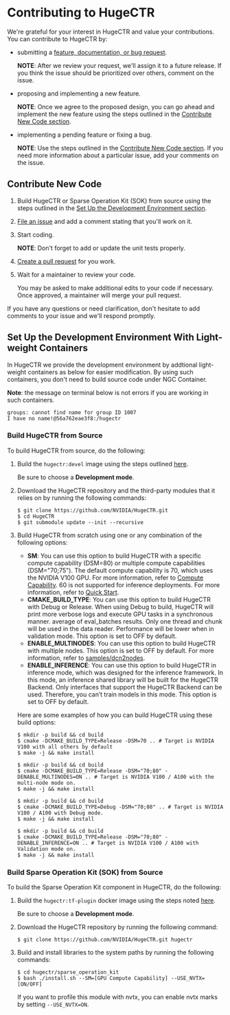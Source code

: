 # Contributing to HugeCTR

We're grateful for your interest in HugeCTR and value your contributions. You can contribute to HugeCTR by:
* submitting a [feature, documentation, or bug request](https://github.com/NVIDIA/HugeCTR/issues/new/choose).

  **NOTE**: After we review your request, we'll assign it to a future release. If you think the issue should be prioritized over others, comment on the issue.
  
* proposing and implementing a new feature.

  **NOTE**: Once we agree to the proposed design, you can go ahead and implement the new feature using the steps outlined in the [Contribute New Code section](#contribute-new-code).
  
* implementing a pending feature or fixing a bug.

  **NOTE**: Use the steps outlined in the [Contribute New Code section](#contribute-new-code). If you need more information about a particular issue, 
  add your comments on the issue.

## Contribute New Code

1. Build HugeCTR or Sparse Operation Kit (SOK) from source using the steps outlined in the [Set Up the Development Environment section](#set-up-the-development-environment).
2. [File an issue](https://github.com/NVIDIA/HugeCTR/issues/new/choose) and add a comment stating that you'll work on it.
3. Start coding.
 
   **NOTE**: Don't forget to add or update the unit tests properly.
   
4. [Create a pull request](https://github.com/nvidia/HugeCTR/compare) for you work.
5. Wait for a maintainer to review your code.

   You may be asked to make additional edits to your code if necessary. Once approved, a maintainer will merge your pull request.

If you have any questions or need clarification, don't hesitate to add comments to your issue and we'll respond promptly.

## Set Up the Development Environment With Light-weight Containers

In HugeCTR we provide the development environment by addtional light-weight containers as below for easier modification. By using such containers, you don't need to build source code under NGC Container.

**Note**: the message on terminal below is not errors if you are working in such containers.
```
groups: cannot find name for group ID 1007
I have no name!@56a762eae3f8:/hugectr
```

### Build HugeCTR from Source

To build HugeCTR from source, do the following:

1. Build the `hugectr:devel` image using the steps outlined [here](../tools/dockerfiles#build-container-for-model-training).
   
   Be sure to choose a **Development mode**.

2. Download the HugeCTR repository and the third-party modules that it relies on by running the following commands:
   ```shell
   $ git clone https://github.com/NVIDIA/HugeCTR.git
   $ cd HugeCTR
   $ git submodule update --init --recursive
   ```
   
3. Build HugeCTR from scratch using one or any combination of the following options:
   - **SM**: You can use this option to build HugeCTR with a specific compute capability (DSM=80) or multiple compute capabilities (DSM="70;75"). The default compute capability 
     is 70, which uses the NVIDIA V100 GPU. For more information, refer to [Compute Capability](https://github.com/NVIDIA/HugeCTR/blob/master/docs/hugectr_user_guide.md#compute-capability). 60 is not supported for inference deployments. For more information, refer to [Quick Start](https://github.com/triton-inference-server/hugectr_backend#quick-start).
   - **CMAKE_BUILD_TYPE**: You can use this option to build HugeCTR with Debug or Release. When using Debug to build, HugeCTR will print more verbose logs and execute GPU tasks 
     in a synchronous manner.
     average of eval_batches results. Only one thread and chunk will be used in the data reader. Performance will be lower when in validation mode. This option is set to OFF by 
     default.
   - **ENABLE_MULTINODES**: You can use this option to build HugeCTR with multiple nodes. This option is set to OFF by default. For more information, refer to [samples/dcn2nodes](../samples/dcn).
   - **ENABLE_INFERENCE**: You can use this option to build HugeCTR in inference mode, which was designed for the inference framework. In this mode, an inference shared library 
     will be built for the HugeCTR Backend. Only interfaces that support the HugeCTR Backend can be used. Therefore, you can’t train models in this mode. This option is set to 
     OFF by default.

   Here are some examples of how you can build HugeCTR using these build options:
   ```shell
   $ mkdir -p build && cd build
   $ cmake -DCMAKE_BUILD_TYPE=Release -DSM=70 .. # Target is NVIDIA V100 with all others by default
   $ make -j && make install
   ```

   ```shell
   $ mkdir -p build && cd build
   $ cmake -DCMAKE_BUILD_TYPE=Release -DSM="70;80" -DENABLE_MULTINODES=ON .. # Target is NVIDIA V100 / A100 with the multi-node mode on.
   $ make -j && make install
   ```

   ```shell
   $ mkdir -p build && cd build
   $ cmake -DCMAKE_BUILD_TYPE=Debug -DSM="70;80" .. # Target is NVIDIA V100 / A100 with Debug mode.
   $ make -j && make install
   ```

   ```shell
   $ mkdir -p build && cd build
   $ cmake -DCMAKE_BUILD_TYPE=Release -DSM="70;80" -DENABLE_INFERENCE=ON .. # Target is NVIDIA V100 / A100 with Validation mode on.
   $ make -j && make install
   ```

### Build Sparse Operation Kit (SOK) from Source

To build the Sparse Operation Kit component in HugeCTR, do the following:

1. Build the `hugectr:tf-plugin` docker image using the steps noted [here](../tools/dockerfiles/README.md#build-container-for-tensorflow-plugin).
   
   Be sure to choose a **Development mode**.

2. Download the HugeCTR repository by running the following command:
   ```shell
   $ git clone https://github.com/NVIDIA/HugeCTR.git hugectr
   ```
   
3. Build and install libraries to the system paths by running the following commands:
   ```shell
   $ cd hugectr/sparse_operation_kit
   $ bash ./install.sh --SM=[GPU Compute Capability] --USE_NVTX=[ON/OFF]
   ```
   
   If you want to profile this module with nvtx, you can enable nvtx marks by setting `--USE_NVTX=ON`.
